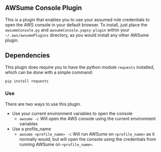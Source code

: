 ## AWSume Console Plugin

This is a plugin that enables you to use your assumed role credentials to open the AWS console in your default browser. To install, just place the `awsumeConsole.py` and `awsumeConsole.yapsy-plugin` within your `~/.aws/awsumePlugins` directory, as you would install any other AWSume plugin.

## Dependencies

This plugin does require you to have the python module `requests` installed, which can be done with a simple command:

```bash
pip install requests
```

### Use

There are two ways to use this plugin.
- Use your current environment variables to open the console
  - `awsume -c` Will open the AWS console using the current environment variables
- Use a profile_name
  - `awsume <profile_name> -c` Will run AWSume on `<profile_name>` as it normally would, but will open the console using the credentials from running AWSume on `<profile_name>`.
